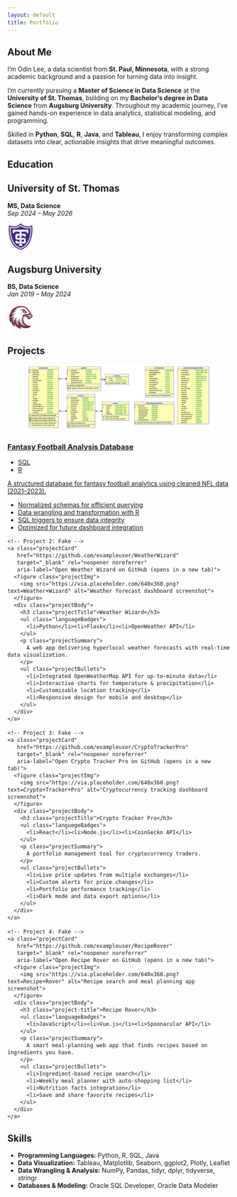 ```yaml
---
layout: default
title: Portfolio
---
```


<!--               -->
<!-- About Section -->
<!--               -->

<section class="about">
  <h1>About Me</h1>
  <p>
    I’m Odin Lee, a data scientist from <strong>St. Paul, Minnesota</strong>, with a strong academic background and a passion for turning data into insight.
  </p>
  <p>
    I’m currently pursuing a <strong>Master of Science in Data Science</strong> at the <strong>University of St. Thomas</strong>, building on my <strong>Bachelor’s degree in Data Science</strong> from <strong>Augsburg University</strong>. Throughout my academic journey, I’ve gained hands-on experience in data analytics, statistical modeling, and programming.
  </p>
  <p>
    Skilled in <strong>Python</strong>, <strong>SQL</strong>, <strong>R</strong>, <strong>Java</strong>, and <strong>Tableau</strong>, I enjoy transforming complex datasets into clear, actionable insights that drive meaningful outcomes.
  </p>
</section>

<!--                   -->
<!-- Education Section -->
<!--                   -->

<section class="education" aria-label="Education Background">
  <h1>Education</h1>
  <div class="educationGrid">
    <div class="educationCard">
      <div class="educationText">
        <h2>University of St. Thomas</h2>
        <p><strong>MS, Data Science</strong><br><em>Sep 2024 – May 2026</em></p>
      </div>
      <div class="educationLogo">
        <img src="assets/img/UniversitySt.Thomas-Logo.png" alt="University of St. Thomas Logo" width="60" height="60" />
      </div>
    </div>
    <div class="educationCard">
      <div class="educationText">
        <h2>Augsburg University</h2>
        <p><strong>BS, Data Science</strong><br><em>Jan 2019 – May 2024</em></p>
      </div>
      <div class="educationLogo">
        <img src="assets/img/AugsburgUniversity-Logo.png" alt="Augsburg University Logo" width="60" height="60" />
      </div>
    </div>
  </div>
</section>

<!--                 -->
<!-- Project Section -->
<!--                 -->

<section class="projects">
  <h1>Projects</h1>

  <div class="projectGrid">
    <!-- Project 1: Real -->
    <a class="projectCard"
       href="https://github.com/OdinLeePro/FantasyFootballAnalysisDB"
       target="_blank" rel="noopener noreferrer"
       aria-label="Open Fantasy Football Analysis Database on GitHub (opens in a new tab)">
      <figure class="projectImg">
        <img src="/assets/img/FinalProjectRationalModel.png" alt="Fantasy Football ER Diagram">
      </figure>
      <div class="projectBody">
        <h3 class="projectTitle"><u>Fantasy Football Analysis Database</u></h3>
        <ul class="languageBadges">
          <li>SQL</li><li>R</li>
        </ul>
        <p class="projectSummary">
          A structured database for fantasy football analytics using cleaned NFL data (2021–2023).
        </p>
        <ul class="projectBullets">
          <li>Normalized schemas for efficient querying</li>
          <li>Data wrangling and transformation with R</li>
          <li>SQL triggers to ensure data integrity</li>
          <li>Optimized for future dashboard integration</li>
        </ul>
      </div>
    </a>

    <!-- Project 2: Fake -->
    <a class="projectCard"
       href="https://github.com/exampleuser/WeatherWizard"
       target="_blank" rel="noopener noreferrer"
       aria-label="Open Weather Wizard on GitHub (opens in a new tab)">
      <figure class="projectImg">
        <img src="https://via.placeholder.com/640x360.png?text=Weather+Wizard" alt="Weather forecast dashboard screenshot">
      </figure>
      <div class="projectBody">
        <h3 class="projectTitle">Weather Wizard</h3>
        <ul class="languageBadges">
          <li>Python</li><li>Flask</li><li>OpenWeather API</li>
        </ul>
        <p class="projectSummary">
          A web app delivering hyperlocal weather forecasts with real-time data visualization.
        </p>
        <ul class="projectBullets">
          <li>Integrated OpenWeatherMap API for up-to-minute data</li>
          <li>Interactive charts for temperature & precipitation</li>
          <li>Customizable location tracking</li>
          <li>Responsive design for mobile and desktop</li>
        </ul>
      </div>
    </a>

    <!-- Project 3: Fake -->
    <a class="projectCard"
       href="https://github.com/exampleuser/CryptoTrackerPro"
       target="_blank" rel="noopener noreferrer"
       aria-label="Open Crypto Tracker Pro on GitHub (opens in a new tab)">
      <figure class="projectImg">
        <img src="https://via.placeholder.com/640x360.png?text=Crypto+Tracker+Pro" alt="Cryptocurrency tracking dashboard screenshot">
      </figure>
      <div class="projectBody">
        <h3 class="projectTitle">Crypto Tracker Pro</h3>
        <ul class="languegeBadges">
          <li>React</li><li>Node.js</li><li>CoinGecko API</li>
        </ul>
        <p class="projectSummary">
          A portfolio management tool for cryptocurrency traders.
        </p>
        <ul class="projectBullets">
          <li>Live price updates from multiple exchanges</li>
          <li>Custom alerts for price changes</li>
          <li>Portfolio performance tracking</li>
          <li>Dark mode and data export options</li>
        </ul>
      </div>
    </a>

    <!-- Project 4: Fake -->
    <a class="projectCard"
       href="https://github.com/exampleuser/RecipeRover"
       target="_blank" rel="noopener noreferrer"
       aria-label="Open Recipe Rover on GitHub (opens in a new tab)">
      <figure class="projectImg">
        <img src="https://via.placeholder.com/640x360.png?text=Recipe+Rover" alt="Recipe search and meal planning app screenshot">
      </figure>
      <div class="projectBody">
        <h3 class="project-title">Recipe Rover</h3>
        <ul class="languageBadges">
          <li>JavaScript</li><li>Vue.js</li><li>Spoonacular API</li>
        </ul>
        <p class="projectSummary">
          A smart meal-planning web app that finds recipes based on ingredients you have.
        </p>
        <ul class="projectBullets">
          <li>Ingredient-based recipe search</li>
          <li>Weekly meal planner with auto-shopping list</li>
          <li>Nutrition facts integration</li>
          <li>Save and share favorite recipes</li>
        </ul>
      </div>
    </a>

  </div>
</section>

<!--                -->
<!-- Skills Section -->
<!--                -->

<section class="skills">
  <h1>Skills</h1>
  <ul class="skillList">
    <li><strong>Programming Languages:</strong> Python, R, SQL, Java</li>
    <li><strong>Data Visualization:</strong> Tableau, Matplotlib, Seaborn, ggplot2, Plotly, Leaflet</li>
    <li><strong>Data Wrangling & Analysis:</strong> NumPy, Pandas, tidyr, dplyr, tidyverse, stringr</li>
    <li><strong>Databases & Modeling:</strong> Oracle SQL Developer, Oracle Data Modeler</li>
  </ul>
</section>
